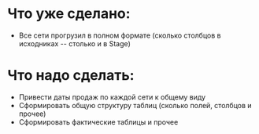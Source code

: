 # Что уже сделано:

* Все сети прогрузил в полном формате (сколько столбцов в исходниках -- столько и в Stage)

# Что надо сделать:

* Привести даты продаж по каждой сети к общему виду
* Сформировать общую структуру таблиц (сколько полей, столбцов и прочее)
* Сформировать фактические таблицы и прочее